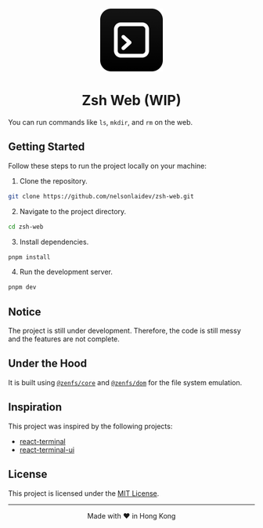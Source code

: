 <p align="center">
  <img src="public/icon.png" height="128">
  <h1 align="center">Zsh Web (WIP)</h1>
</p>

You can run commands like `ls`, `mkdir`, and `rm` on the web.

## Getting Started

Follow these steps to run the project locally on your machine:

1. Clone the repository.

```bash
git clone https://github.com/nelsonlaidev/zsh-web.git
```

2. Navigate to the project directory.

```bash
cd zsh-web
```

3. Install dependencies.

```bash
pnpm install
```

4. Run the development server.

```bash
pnpm dev
```

## Notice

The project is still under development. Therefore, the code is still messy and the features are not complete.

## Under the Hood

It is built using [`@zenfs/core`](https://github.com/zen-fs/core) and [`@zenfs/dom`](https://github.com/zen-fs/dom) for the file system emulation.

## Inspiration

This project was inspired by the following projects:

- [react-terminal](https://github.com/bony2023/react-terminal)
- [react-terminal-ui](https://github.com/jonmbake/react-terminal-ui)

## License

This project is licensed under the [MIT License](LICENSE).

---

<p align="center">
Made with ❤️ in Hong Kong
</p>
